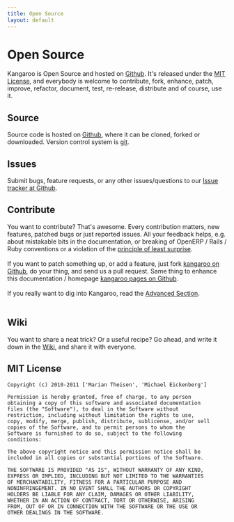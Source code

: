 ```yaml
---
title: Open Source
layout: default
---
```


Open Source
===========

Kangaroo is Open Source and hosted on [Github](http://github.com/cice/kangaroo). It's released under the [MIT License](#mit_license),
and everybody is welcome to contribute, fork, enhance, patch, improve, refactor, document, test, re-release, distribute and of course, use it.

Source
------
Source code is hosted on [Github](http://github.com/cice/kangaroo), where it can be cloned, forked or downloaded. Version control system is [git](http://git-scm.com/).

Issues
------
Submit bugs, feature requests, or any other issues/questions to our [Issue tracker at Github](http://github.com/cice/kangARoo/issues).

Contribute
----------
You want to contribute? That's awesome. Every contribution matters, new features, patched bugs or just reported issues. All your feedback helps, e.g. about mistakable bits in the documentation, or breaking of OpenERP / Rails / Ruby conventions or a violation of the [principle of least surprise](http://en.wikipedia.org/wiki/Principle_of_least_surprise).
<br/><br/>
If you want to patch something up, or add a feature, just fork [kangaroo on Github](http://github.com/cice/kangaroo), do your thing,
and send us a pull request. Same thing to enhance this documentation / homepage [kangaroo pages on Github](https://github.com/cice/kangARoo/tree/gh-pages).
<br/><br/>
If you really want to dig into Kangaroo, read the [Advanced Section](/advanced.html).
<br/><br/>

Wiki
----
You want to share a neat trick? Or a useful recipe? Go ahead, and write it down in the [Wiki](http://github.com/cice/kangARoo/wiki), and share it with everyone.

MIT License
-----------

    Copyright (c) 2010-2011 ['Marian Theisen', 'Michael Eickenberg']

    Permission is hereby granted, free of charge, to any person
    obtaining a copy of this software and associated documentation
    files (the "Software"), to deal in the Software without
    restriction, including without limitation the rights to use,
    copy, modify, merge, publish, distribute, sublicense, and/or sell
    copies of the Software, and to permit persons to whom the
    Software is furnished to do so, subject to the following
    conditions:

    The above copyright notice and this permission notice shall be
    included in all copies or substantial portions of the Software.

    THE SOFTWARE IS PROVIDED "AS IS", WITHOUT WARRANTY OF ANY KIND,
    EXPRESS OR IMPLIED, INCLUDING BUT NOT LIMITED TO THE WARRANTIES
    OF MERCHANTABILITY, FITNESS FOR A PARTICULAR PURPOSE AND
    NONINFRINGEMENT. IN NO EVENT SHALL THE AUTHORS OR COPYRIGHT
    HOLDERS BE LIABLE FOR ANY CLAIM, DAMAGES OR OTHER LIABILITY,
    WHETHER IN AN ACTION OF CONTRACT, TORT OR OTHERWISE, ARISING
    FROM, OUT OF OR IN CONNECTION WITH THE SOFTWARE OR THE USE OR
    OTHER DEALINGS IN THE SOFTWARE.
